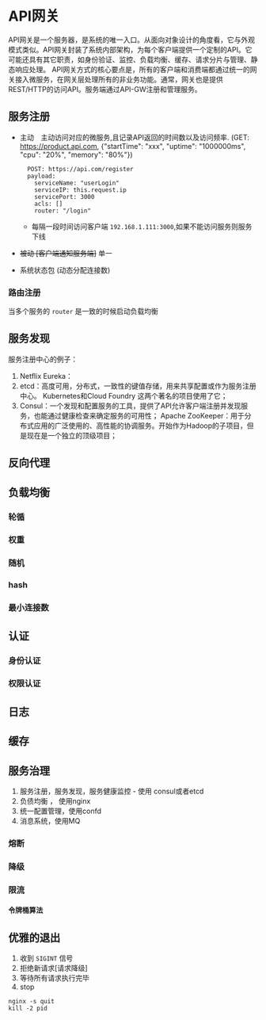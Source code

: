 # API网关

API网关是一个服务器，是系统的唯一入口。从面向对象设计的角度看，它与外观模式类似。API网关封装了系统内部架构，为每个客户端提供一个定制的API。它可能还具有其它职责，如身份验证、监控、负载均衡、缓存、请求分片与管理、静态响应处理。
API网关方式的核心要点是，所有的客户端和消费端都通过统一的网关接入微服务，在网关层处理所有的非业务功能。通常，网关也是提供REST/HTTP的访问API。服务端通过API-GW注册和管理服务。
## 服务注册

  - 主动　主动访问对应的微服务,且记录API返回的时间数以及访问频率. (GET: https://product.api.com, {"startTime": "xxx", "uptime": "1000000ms", "cpu": "20%", "memory": "80%"})

    ``` 
      POST: https://api.com/register
      payload:
        serviceName: "userLogin"
        serviceIP: this.request.ip
        servicePort: 3000
        acls: []
        router: "/login"
    ```  
    - 每隔一段时间访问客户端 `192.168.1.111:3000`,如果不能访问服务则服务下线
  + ~~被动 [客户端通知服务端]~~ 单一
- 系统状态包 (动态分配连接数)
### 路由注册
当多个服务的 `router` 是一致的时候启动负载均衡
## 服务发现
服务注册中心的例子：
1. Netﬂix Eureka：
2. etcd：高度可用，分布式，一致性的键值存储，用来共享配置或作为服务注册中心。  Kubernetes和Cloud Foundry 这两个著名的项目使用了它；
3. Consul：一个发现和配置服务的工具，提供了API允许客户端注册并发现服务，也能通过健康检查来确定服务的可用性；
Apache ZooKeeper：用于分布式应用的广泛使用的、高性能的协调服务。开始作为Hadoop的子项目，但是现在是一个独立的顶级项目；
## 反向代理
## 负载均衡

### 轮循
### 权重
### 随机
### hash
### 最小连接数
## 认证
### 身份认证
### 权限认证
## 日志
## 缓存
## 服务治理
1. 服务注册，服务发现，服务健康监控 - 使用 consul或者etcd
2. 负债均衡 ， 使用nginx
3. 统一配置管理，使用confd
4. 消息系统，使用MQ
### 熔断
### 降级
### 限流
#### 令牌桶算法
## 优雅的退出
1. 收到 `SIGINT` 信号
2. 拒绝新请求[请求降级]
3. 等待所有请求执行完毕
4. stop

```
nginx -s quit
kill -2 pid
```